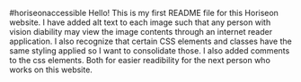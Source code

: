 #horiseonaccessible
Hello!
This is my first README file for this Horiseon website.
I have added alt text to each image such that any person with vision diability may view the image contents through an internet reader application.
I also recognize that certain CSS elements and classes have the same styling applied so I want to consolidate those. I also added comments to the css elements. Both for easier readibility for the next person who works on this website. 
